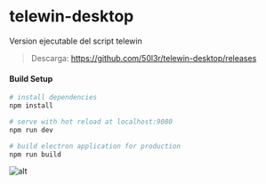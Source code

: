 # telewin-desktop

Version ejecutable del script telewin

> Descarga: https://github.com/50l3r/telewin-desktop/releases

#### Build Setup

``` bash
# install dependencies
npm install

# serve with hot reload at localhost:9080
npm run dev

# build electron application for production
npm run build


```

![alt](https://i.imgur.com/ZnOPmGu.gif)
